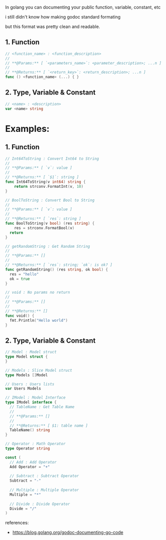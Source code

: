 In golang you can documenting your public function, variable, constant, etc

i still didn't know how making godoc standard formating

but this format was pretty clean and readable.

## 1. Function

```go
// <function_name> : <function_description>
//
// **@Params:** [ `<parameters_name>`: <parameter_description>; ...n ]
//
// **@Returns:** [ `<return_key>`: <return_description>; ...n ]
func () <function_name> (...) { }
```

## 2. Type, Variable & Constant

```go
// <name> : <description>
var <name> string
```

# Examples:

## 1. Function

```go
// Int64ToString : Convert Int64 to String
//
// **@Params:** [ `v`: value ]
//
// **@Returns:** [ `$1`: string ]
func Int64ToString(v int64) string {
	return strconv.FormatInt(v, 10)
}

// BoolToString : Convert Bool to String
//
// **@Params:** [ `v`: value ]
//
// **@Returns:** [ `res`: string ]
func BoolToString(v bool) (res string) {
	res = strconv.FormatBool(v)
  return
}

// getRandomString : Get Random String
//
// **@Params:** []
//
// **@Returns:** [ `res`: string; `ok`: is ok? ]
func getRandomString() (res string, ok bool) {
  res = "hello"
  ok = true
}

// void : No params no return
//
// **@Params:** []
//
// **@Returns:** []
func void() {
  fmt.Println("Hello world")
}
```

## 2. Type, Variable & Constant

```go
// Model : Model struct
type Model struct {
}

// Models : Slice Model struct
type Models []Model

// Users : Users lists
var Users Models

// IModel : Model Interface
type IModel interface {
  // TableName : Get Table Name
  //
  // **@Params:** []
  //
  // **@Returns:** [ $1: table name ]
  TableName() string
}

// Operator : Math Operator
type Operator string

const (
  // Add : Add Operator
  Add Operator = "+"
  
  // Subtract : Subtract Operator
  Subtract = "-"
  
  // Multiple : Multiple Operator
  Multiple = "*"
  
  // Divide : Divide Operator
  Divide = "/"
)
```

references:
 - https://blog.golang.org/godoc-documenting-go-code
